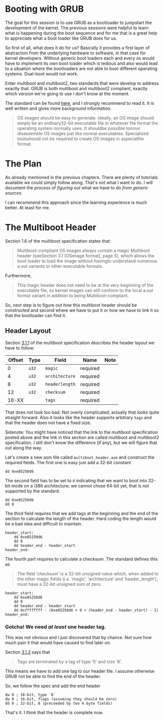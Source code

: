 # Booting with GRUB
The goal for this session is to use GRUB as a bootloader to jumpstart the development
of the kernel. The previous sessions were helpful to learn what is happening during the
boot sequence and for me that is a great help to appreciate what a boot loader like
GRUB does for us.

So first of all, what does it do for us? Basically it provides a first layer of
abstraction from the underlying hardware to software, in that case for kernel developers.
Without generic boot loaders each and every os would have to implement its own boot loader
which is tedious and also would lead to a situation where the bootloaders are not able
to boot different operating systems. Dual-boot would not work.

Enter multiboot and multiboot2, two standards that were develop to address exactly that.
GRUB is both multiboot and multiboot2 compliant, exactly which version we're going to
use I don't know at the moment.

The standard can be found [here](http://nongnu.askapache.com/grub/phcoder/multiboot.pdf),
and I strongly recommend to read it. It is well written and gives more background
information.

> OS images should be easy to generate.  Ideally, an OS image should simply be an
> ordinary32-bit executable file in whatever file format the operating system normally
> uses. It shouldbe possible tonmor disassemble OS images just like normal executables.
> Specialized toolsshould not be required to create OS images in aspecialfile format. 

# The Plan
As already mentioned in the previous chapters. There are plenty of tutorials available
we could simply follow along. That's not what I want to do. I will document the _process_
of _figuring out_ what we have to do _from generic sources_.

I can recommend this approach since the learning experience is much better. At least for
me.

# The Multiboot Header
Section 1.6 of the multiboot specification states that:

> Multiboot-compliant  OS  images  always  contain  a  magic Multiboot
> header (seeSection  3.1  [OSimage  format],  page  5),  which  allows  the  boot
> loader  to  load  the  image  without  havingto  understand  numerous  a.out  variants
> or  other  executable  formats.

Furthermore,

> This  magic header does not need to be at the very beginning of the executable file,
> so kernel images can still conform to the local a.out format variant in addition to
> being Multiboot-compliant.

So, next step is to figure out _how_ this multiboot header should be constructed and
second where we have to put it or _how_ we have to link it so that the bootloader can
find it.

## Header Layout
Section [3.1.1](https://www.gnu.org/software/grub/manual/multiboot2/multiboot.html#Header-layout)
of the multiboot specification describes the header layout we have to follow:

| Offset | Type | Field | Name | Note |
|--------|------|-------|------|------|
| 0 | `u32` | `magic` | required |
| 4 | `u32` | `architecture` | required |
| 8 | `u32` | `headerlength` | required |
| 12 | `u32` | `checksum` | required | 
| 16-XX | | `tags` | required |

That does not look too bad. Not overly complicated; actually that looks quite straight
forward. Also it looks like the header supports arbitrary `tags` and that the header
does not have a fixed size.

Sidenote: You might have noticed that the link to the multiboot specification posted
above and the link in this section are called multiboot and multiboot2 specification.
I still don't know the difference (if any), but we will figure that out along the way.

Let's create a new asm file called `multiboot_header.asm` and construct the required
fields. The first one is easy just add a 32-bit constant

```assembly
dd 0xe85250d6
```

The second field has to be set to `0` indicating that we want to boot into 32-bit mode
on a i386 architecture; we cannot chose 64-bit yet, that is not supported by the
standard.

```assembly
dd 0xe85250d6
dd 0
```

The third field requires that we add tags at the beginning and the end of the section
to calculate the length of the header. Hard coding the length would be a bad idea and
difficult to maintain. 

```assembly
header_start:
	dd 0xe85250d6
	dd 0
	dd header_end - header_start
header_end:
```

The fourth part requires to calculate a checksum. The standard defines this as

> The field ‘checksum’ is a 32-bit unsigned value which, when added to the other 
> magic fields (i.e. ‘magic’, ‘architecture’ and ‘header_length’), must have a 32-bit
> unsigned sum of zero. 

```assembly
header_start:
	dd 0xe85250d6
	dd 0
	dd header_end - header_start
	dd 0xffffffff - (0xe85250d6 + 0 + (header_end - header_start) - 1)
header_end:
```

### Gotcha! We need _at least_ one header tag.
This was not obvious and I just discovered that by chance. Not sure how much pain it
that would have caused to find later on.

Section [3.1.3](https://www.gnu.org/software/grub/manual/multiboot2/multiboot.html#Header-tags)
says that

> Tags are terminated by a tag of type ‘0’ and size ‘8’. 

This means we have to add one tag to our header file. I assume otherwise GRUB not be
able to find the end of the header.

So, we follow the spec and add the end header

```assembly
dw 0 ; 16-bit, type `0`
dw 0 ; 16-bit, flags (assuming they should be zero)
dd 8 ; 32-bit, 8 (preceeded by two 4 byte fields)
```

That's it. I _think_ that the header is complete now.
